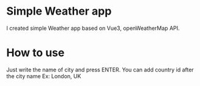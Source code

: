# Simple Weather app

I created simple Weather app based on Vue3, openWeatherMap API.

# How to use
Just write the name of city and press ENTER. You can add country id after the city name
Ex:
London, UK
